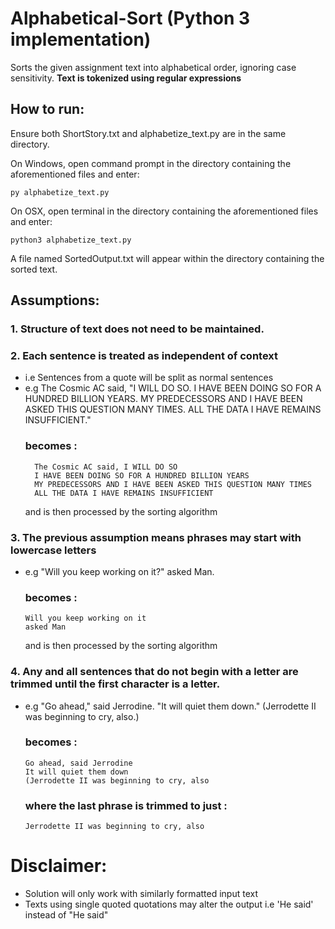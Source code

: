 # Alphabetical-Sort (Python 3 implementation)
Sorts the given assignment text into alphabetical order, ignoring case sensitivity. **Text is tokenized using regular expressions**


## How to run:
Ensure both ShortStory.txt and alphabetize_text.py are in the same directory.

On Windows, open command prompt in the directory containing the aforementioned files and enter:
```
py alphabetize_text.py
```

On OSX, open terminal in the directory containing the aforementioned files and enter:
```
python3 alphabetize_text.py
```
A file named SortedOutput.txt will appear within the directory containing the sorted text.

## Assumptions:
### 1. Structure of text does not need to be maintained.
### 2. Each sentence is treated as independent of context
   - i.e Sentences from a quote will be split as normal sentences
   - e.g The Cosmic AC said, "I WILL DO SO. I HAVE BEEN DOING SO FOR A HUNDRED BILLION YEARS. MY PREDECESSORS AND I HAVE BEEN ASKED THIS QUESTION MANY TIMES. ALL THE DATA I HAVE REMAINS INSUFFICIENT."
        ### becomes : 
           The Cosmic AC said, I WILL DO SO
           I HAVE BEEN DOING SO FOR A HUNDRED BILLION YEARS
           MY PREDECESSORS AND I HAVE BEEN ASKED THIS QUESTION MANY TIMES
           ALL THE DATA I HAVE REMAINS INSUFFICIENT
        and is then processed by the sorting algorithm
### 3. The previous assumption means phrases may start with lowercase letters
  - e.g "Will you keep working on it?" asked Man.
    ### becomes :
        Will you keep working on it
        asked Man
    and is then processed by the sorting algorithm
### 4. Any and all sentences that do not begin with a letter are trimmed until the first character is a letter.
  - e.g "Go ahead," said Jerrodine. "It will quiet them down." (Jerrodette II was beginning to cry, also.)
    ### becomes :
        Go ahead, said Jerrodine
        It will quiet them down
        (Jerrodette II was beginning to cry, also
    ### where the last phrase is trimmed to just : 
        Jerrodette II was beginning to cry, also
# Disclaimer:
   - Solution will only work with similarly formatted input text
   - Texts using single quoted quotations may alter the output i.e 'He said' instead of "He said"
